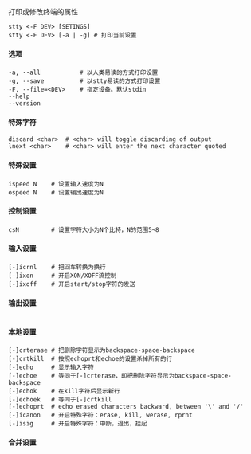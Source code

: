 打印或修改终端的属性

```
stty <-F DEV> [SETINGS]
stty <-F DEV> [-a | -g]	# 打印当前设置
```

#### 选项

```
-a, --all			# 以人类易读的方式打印设置
-g, --save			# 以stty易读的方式打印设置
-F, --file=<DEV>	# 指定设备。默认stdin
--help
--version
```

#### 特殊字符

```
discard <char>	# <char> will toggle discarding of output
lnext <char>	# <char> will enter the next character quoted
```

#### 特殊设置

```
ispeed N	# 设置输入速度为N
ospeed N	# 设置输出速度为N
```

#### 控制设置

```
csN			# 设置字符大小为N个比特，N的范围5~8
```

#### 输入设置

```
[-]icrnl	# 把回车转换为换行
[-]ixon		# 开启XON/XOFF流控制
[-]ixoff	# 开启start/stop字符的发送
```

#### 输出设置

```
```

#### 本地设置

```
[-]crterase	# 把删除字符显示为backspace-space-backspace
[-]crtkill	# 按照echoprt和echoe的设置杀掉所有的行
[-]echo		# 显示输入字符
[-]echoe	# 等同于[-]crterase，即把删除字符显示为backspace-space-backspace
[-]echok	# 在kill字符后显示新行
[-]echoek	# 等同于[-]crtkill
[-]echoprt	# echo erased characters backward, between '\' and '/'
[-]icanon	# 开启特殊字符：erase, kill, werase, rprnt
[-]isig		# 开启特殊字符：中断，退出，挂起
```

#### 合并设置

```
```

